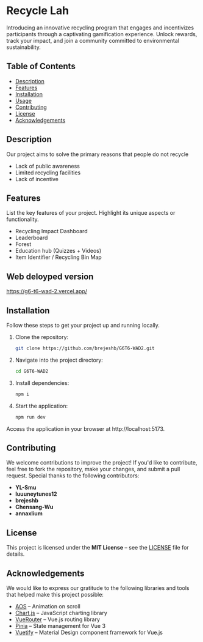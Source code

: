 # Recycle Lah

Introducing an innovative recycling program that engages and incentivizes participants through a captivating gamification experience. Unlock rewards, track your impact, and join a community committed to environmental sustainability.

## Table of Contents

- [Description](#description)
- [Features](#features)
- [Installation](#installation)
- [Usage](#usage)
- [Contributing](#contributing)
- [License](#license)
- [Acknowledgements](#acknowledgements)

## Description

Our project aims to solve the primary reasons that people do not recycle

- Lack of public awareness
- Limited recycling facilities
- Lack of incentive

## Features

List the key features of your project. Highlight its unique aspects or functionality.

- Recycling Impact Dashboard
- Leaderboard
- Forest
- Education hub (Quizzes + Videos)
- Item Identifier / Recycling Bin Map

## Web deloyped version

https://g6-t6-wad-2.vercel.app/

## Installation

Follow these steps to get your project up and running locally.

1. Clone the repository:

   ```bash
   git clone https://github.com/brejeshb/G6T6-WAD2.git
   
2. Navigate into the project directory:
   
   ```bash
   cd G6T6-WAD2

3. Install dependencies:

   ```bash
   npm i

4. Start the application:

   ```bash
   npm run dev

Access the application in your browser at http://localhost:5173.


## Contributing

We welcome contributions to improve the project! If you'd like to contribute, feel free to fork the repository, make your changes, and submit a pull request. Special thanks to the following contributors:

- **YL-Smu**
- **luuuneytunes12**
- **brejeshb**
- **Chensang-Wu**
- **annaxlium**

## License

This project is licensed under the **MIT License** – see the [LICENSE](LICENSE) file for details.

## Acknowledgements

We would like to express our gratitude to the following libraries and tools that helped make this project possible:

- [AOS](https://michalsnik.github.io/aos/) – Animation on scroll
- [Chart.js](https://www.chartjs.org/) – JavaScript charting library
- [VueRouter](https://router.vuejs.org/) – Vue.js routing library
- [Pinia](https://pinia.vuejs.org/) – State management for Vue 3
- [Vuetify](https://vuetifyjs.com/) – Material Design component framework for Vue.js
